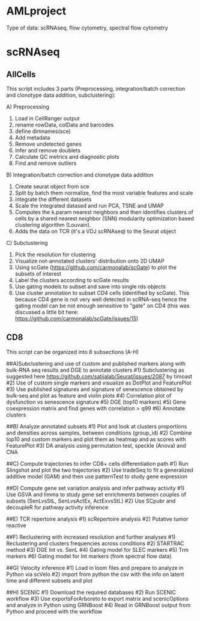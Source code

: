 # AMLproject
Type of data: scRNAseq, flow cytometry, spectral flow cytometry

# scRNAseq
## AllCells

This script includes 3 parts (Preprocessing, integration/batch correction and clonotype data addition, subclustering):

A) Preprocessing
1) Load in CellRanger output
2) rename rowData, colData and barcodes
3) define dimnames(sce)
4) Add metadata
5) Remove undetected genes
6) Infer and remove doublets
7) Calculate QC metrics and diagnostic plots
8) Find and remove outliers

B) Integration/batch correction and clonotype data addition
1) Create seurat object from sce
2) Split by batch them normalize, find the most variable features and scale
3) integrate the different datasets
4) Scale the integrated datased and run PCA, TSNE and UMAP
5) Computes the k.param nearest neighbors and then identifies clusters of cells by a shared nearest neighbor (SNN) modularity optimization based clustering algorithm (Louvain). 
6) Adds the data on TCR (it's a VDJ scRNAseq) to the Seurat object 

C) Subclustering
1) Pick the resolution for clustering
2) Visualize not-annotated clusters' distribution onto 2D UMAP
3) Using scGate (https://github.com/carmonalab/scGate) to plot the subsets of interest
4) Label the clusters according to scGate results
5) Use gating models to subset and save into single rds objects
6) Use cluster annotation to subset CD4 cells (identified by scGate). This because CD4 gene is not very well detected in scRNA-seq hence the gating model 
can be not enough senesitive to "gate" on CD4 (this was discussed a little bit here: https://github.com/carmonalab/scGate/issues/15)


## CD8

This script can be organized into 8 subsections (A-H)

##A)Subclustering and use of custom and published markers along with bulk-RNA seq results and DGE to annotate clusters
#1) Subclustering as suggested here https://github.com/satijalab/Seurat/issues/2087 by timoast
#2) Use of custom single markers and visualize as DotPlot and FeaturePlot
#3) Use published signatures and signature of senescence obtained by bulk-seq and plot as feature and violin plots
#4) Correlation plot of dysfunction vs senescence signature
#5) DGE (top10 markers)
#5) Gene coexpression matrix and find genes with correlation > q99
#6) Annotate clusters

##B) Analyze annotated subsets
#1) Plot and look at clusters proportions and densities across samples, between conditions (group_id)
#2) Combine top10 and custom markers and plot them as heatmap and as scores with FeaturePlot
#3) DA analysis using permutation test, speckle (Anova) and CNA

##C) Compute trajectories to infer CD8+ cells differentiation path
#1) Run Slingshot and plot the two trajectories
#2) Use tradeSeq to fit a generalized additive model (GAM) and then use patternTest to study gene expression

##D) Compute gene set variation analysis and infer pathway activity
#1) Use GSVA and limma to study gene set enrichments between couples of subsets (SenLvsStL, SenLvsActEx, ActExvsStL)
#2) Use SCpubr and decoupleR for pathway activity inference

##E) TCR repertoire analysis
#1) scRepertoire analysis
#2) Putative tumor reactive

##F) Reclustering with increased resolution and further analyses
#1) Reclustering and clusters frequencies across conditions
#2) STARTRAC method
#3) DGE Int vs. SenL
#4) Gating model for SLEC markers 
#5) Trm markers
#6) Gating model for Int markers (from spectral flow data)

##G) Velocity inference
#1) Load in loom files and prepare to analyze in Python via scVelo
#2) import from python the csv with the info on latent time and different subsets and plot

##H) SCENIC
#1) Download the required databases
#2) Run SCENIC workflow
#3) Use exportsForArboreto to export matrix and scenicOptions and analyze in Python using GRNBoost 
#4) Read in GRNBoost output from Python and proceed with the workflow
